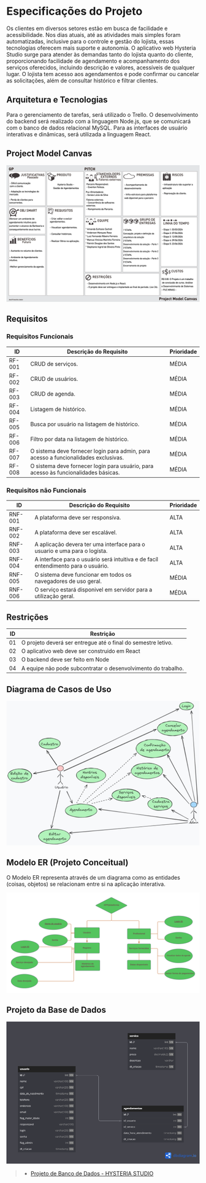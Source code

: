 # Especificações do Projeto

Os clientes em diversos setores estão em busca de facilidade e acessibilidade. Nos dias atuais, até as atividades mais simples foram automatizadas, inclusive para o controle e gestão do lojista, essas tecnologias oferecem mais suporte e autonomia. O aplicativo web Hysteria Studio surge para atender às demandas tanto do lojista quanto do cliente, proporcionando facilidade de agendamento e acompanhamento dos serviços oferecidos, incluindo descrição e valores, acessíveis de qualquer lugar. O lojista tem acesso aos agendamentos e pode confirmar ou cancelar as solicitações, além de consultar histórico e filtrar clientes.

## Arquitetura e Tecnologias

Para o gerenciamento de tarefas, será utilizado o Trello. O desenvolvimento do backend será realizado com a linguagem Node.js, que se comunicará com o banco de dados relacional MySQL. Para as interfaces de usuário interativas e dinâmicas, será utilizada a linguagem React.

## Project Model Canvas

![Model Canvas](img/projectModelCanvas.png)


## Requisitos

### Requisitos Funcionais

| ID     | Descrição do Requisito                                                             | Prioridade |
| ------ | ---------------------------------------------------------------------------------- | ---------- |
| RF-001 | CRUD de serviços.                                                                  | MÉDIA      |
| RF-002 | CRUD de usuários.                                                                  | MÉDIA      |
| RF-003 | CRUD de agenda.                                                                    | MÉDIA      |
| RF-004 | Listagem de histórico.                                                             | MÉDIA      |
| RF-005 | Busca por usuário na listagem de histórico.                                        | MÉDIA      |
| RF-006 | Filtro por data na listagem de histórico.                                          | MÉDIA      |
| RF-007 | O sistema deve fornecer login para admin, para acesso a funcionalidades exclusivas.| MÉDIA      |
| RF-008 | O sistema deve fornecer login para usuário, para acesso às funcionalidades básicas.| MÉDIA      |

### Requisitos não Funcionais

| ID      | Descrição do Requisito                                                                  | Prioridade |
| ------- | --------------------------------------------------------------------------------------- | ---------- |
| RNF-001 | A plataforma deve ser responsiva.                                                       | ALTA       |
| RNF-002 | A plataforma deve ser escalável.                                                        | ALTA       |
| RNF-003 | A aplicação devera ter uma interface para o usuario e uma para o logísta.               | ALTA       |
| RNF-004 | A interface para o usuário será intuitiva e de facíl entendimento para o usuário.       | ALTA       |
| RNF-005 | O sistema deve funcionar em todos os navegadores de uso geral.                          | MÉDIA      |
| RNF-006 | O serviço estará disponivel em servidor para a utilização geral.                        | MÉDIA      |

## Restrições

| ID  | Restrição                                                     |
| --- | ------------------------------------------------------------- |
| 01  | O projeto deverá ser entregue até o final do semestre letivo. |
| 02  | O aplicativo web deve ser construido em React                 |
| 03  | O backend deve ser feito em Node                              |
| 04  | A equipe não pode subcontratar o desenvolvimento do trabalho. |

## Diagrama de Casos de Uso

![Texto Alternativo](./img/diagrama-casos-de-uso.jpg)

## Modelo ER (Projeto Conceitual)

O Modelo ER representa através de um diagrama como as entidades (coisas, objetos) se relacionam entre si na aplicação interativa.

![Processo 1](img/01-Diagrama-ER.png)

## Projeto da Base de Dados 
 
![Processo 1](img/base_de_dados.png) 

> - [Projeto de Banco de Dados - HYSTERIA STUDIO](../codigo-fonte/db/banco.sql)
